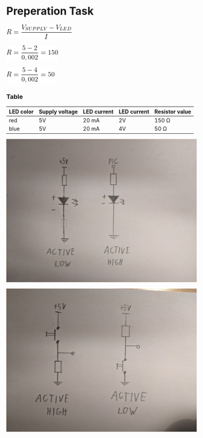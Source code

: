 # Preperation Task

![alt text](Images/Pic3.png)


![alt text](Images/Pic1.png)


![alt text](Images/Pic2.png)


### Table
LED color | Supply voltage | LED current | LED current | Resistor value
------------ | -------------| -------------| -------------| ------------- |
red | 5V | 20 mA | 2V | 150 Ω | 
blue | 5V | 20 mA | 4V | 50 Ω | 


![alt text](Images/Pic4.jpg)

![alt text](Images/Pic5.jpg)







